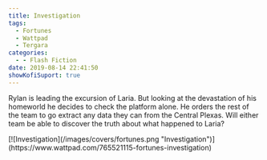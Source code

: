 ```yaml
---
title: Investigation
tags:
  - Fortunes
  - Wattpad
  - Tergara
categories:
  - - Flash Fiction
date: 2019-08-14 22:41:50
showKofiSuport: true
---
```


Rylan is leading the excursion of Laria.  But looking at the devastation of his homeworld he decides to check the platform alone.  He orders the rest of the team to go extract any data they can from the Central Plexas.  Will either team be able to discover the truth about what happened to Laria?<!-- more -->

<div class="center">[![Investigation](/images/covers/fortunes.png "Investigation")](https://www.wattpad.com/765521115-fortunes-investigation)</div>